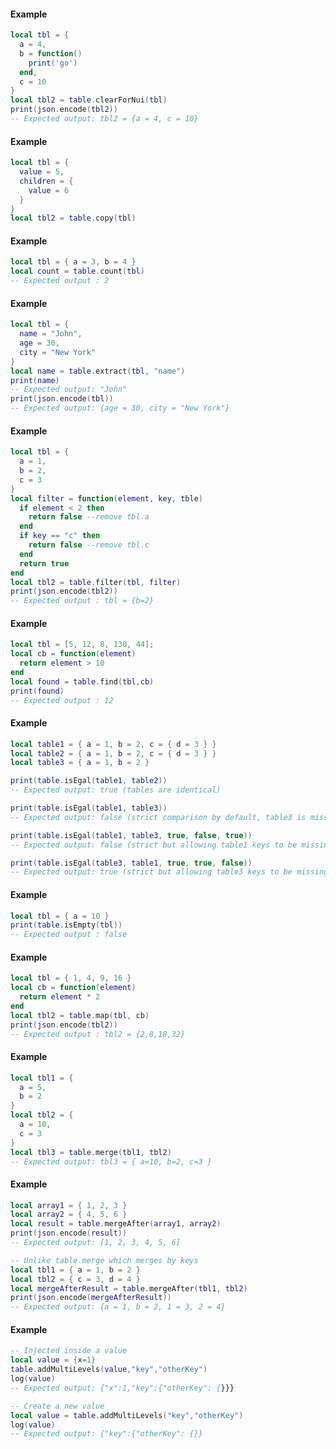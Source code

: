 <!-- #region shared|table.clearForNui -->
#### Example
```lua
local tbl = {
  a = 4,
  b = function()
    print('go')
  end,
  c = 10
}
local tbl2 = table.clearForNui(tbl)
print(json.encode(tbl2))
-- Expected output: tbl2 = {a = 4, c = 10}

```
<!-- #endregion shared|table.clearForNui -->


<!-- #region shared|table.copy -->
#### Example
```lua
local tbl = {
  value = 5,
  children = {
    value = 6
  }
}
local tbl2 = table.copy(tbl)

```
<!-- #endregion shared|table.copy -->


<!-- #region shared|table.count -->
#### Example
```lua
local tbl = { a = 3, b = 4 }
local count = table.count(tbl)
-- Expected output : 2

```
<!-- #endregion shared|table.count -->


<!-- #region shared|table.extract -->
#### Example
```lua
local tbl = {
  name = "John",
  age = 30,
  city = "New York"
}
local name = table.extract(tbl, "name")
print(name)
-- Expected output: "John"
print(json.encode(tbl))
-- Expected output: {age = 30, city = "New York"}

```
<!-- #endregion shared|table.extract -->


<!-- #region shared|table.filter -->
#### Example
```lua
local tbl = {
  a = 1,
  b = 2,
  c = 3
}
local filter = function(element, key, tble)
  if element < 2 then
    return false --remove tbl.a
  end
  if key == "c" then
    return false --remove tbl.c
  end
  return true
end
local tbl2 = table.filter(tbl, filter)
print(json.encode(tbl2))
-- Expected output : tbl = {b=2}

```
<!-- #endregion shared|table.filter -->


<!-- #region shared|table.find -->
#### Example
```lua
local tbl = [5, 12, 8, 130, 44];
local cb = function(element)
  return element > 10
end
local found = table.find(tbl,cb)
print(found)
-- Expected output : 12
```
<!-- #endregion shared|table.find -->


<!-- #region shared|table.isEgal -->
#### Example
```lua
local table1 = { a = 1, b = 2, c = { d = 3 } }
local table2 = { a = 1, b = 2, c = { d = 3 } }
local table3 = { a = 1, b = 2 }

print(table.isEgal(table1, table2))
-- Expected output: true (tables are identical)

print(table.isEgal(table1, table3))
-- Expected output: false (strict comparison by default, table3 is missing key 'c')

print(table.isEgal(table1, table3, true, false, true))
-- Expected output: false (strict but allowing table1 keys to be missing in table3)

print(table.isEgal(table3, table1, true, true, false))
-- Expected output: true (strict but allowing table3 keys to be missing in table1)

```
<!-- #endregion shared|table.isEgal -->


<!-- #region shared|table.isEmpty -->
#### Example
```lua
local tbl = { a = 10 }
print(table.isEmpty(tbl))
-- Expected output : false

```
<!-- #endregion shared|table.isEmpty -->


<!-- #region shared|table.map -->
#### Example
```lua
local tbl = { 1, 4, 9, 16 }
local cb = function(element)
  return element * 2
end
local tbl2 = table.map(tbl, cb)
print(json.encode(tbl2))
-- Expected output : tbl2 = {2,8,18,32}

```
<!-- #endregion shared|table.map -->


<!-- #region shared|table.merge -->
#### Example
```lua
local tbl1 = {
  a = 5,
  b = 2
}
local tbl2 = {
  a = 10,
  c = 3
}
local tbl3 = table.merge(tbl1, tbl2)
-- Expected output: tbl3 = { a=10, b=2, c=3 }

```
<!-- #endregion shared|table.merge -->


<!-- #region shared|table.mergeAfter -->
#### Example
```lua
local array1 = { 1, 2, 3 }
local array2 = { 4, 5, 6 }
local result = table.mergeAfter(array1, array2)
print(json.encode(result))
-- Expected output: [1, 2, 3, 4, 5, 6]

-- Unlike table.merge which merges by keys
local tbl1 = { a = 1, b = 2 }
local tbl2 = { c = 3, d = 4 }
local mergeAfterResult = table.mergeAfter(tbl1, tbl2)
print(json.encode(mergeAfterResult))
-- Expected output: {a = 1, b = 2, 1 = 3, 2 = 4}

```
<!-- #endregion shared|table.mergeAfter -->

<!-- #region shared|table.addMultiLevels -->
#### Example
```lua
-- Injected inside a value
local value = {x=1}
table.addMultiLevels(value,"key","otherKey")
log(value)
-- Expected output: {"x":1,"key":{"otherKey": {}}}

-- Create a new value
local value = table.addMultiLevels("key","otherKey")
log(value)
-- Expected output: {"key":{"otherKey": {}}
```
<!-- #endregion shared|table.addMultiLevels -->